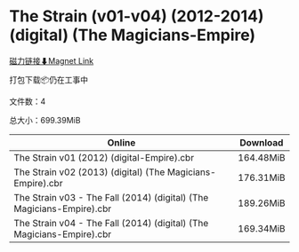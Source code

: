 # The Strain (v01-v04) (2012-2014) (digital) (The Magicians-Empire)

[磁力链接⬇Magnet Link](magnet:?xt=urn:btih:c13adca877f89fd944222f4a5935c7f4c71002df&dn=The%20Strain%20%28v01-v04%29%20%282012-2014%29%20%28digital%29%20%28The%20Magicians-Empire%29)

打包下载📦仍在工事中

文件数：4

总大小：699.39MiB

Online | Download
--- | ---
The Strain v01 (2012) (digital-Empire).cbr | 164.48MiB
The Strain v02 (2013) (digital) (The Magicians-Empire).cbr | 176.31MiB
The Strain v03 - The Fall (2014) (digital) (The Magicians-Empire).cbr | 189.26MiB
The Strain v04 - The Fall (2014) (digital) (The Magicians-Empire).cbr | 169.34MiB